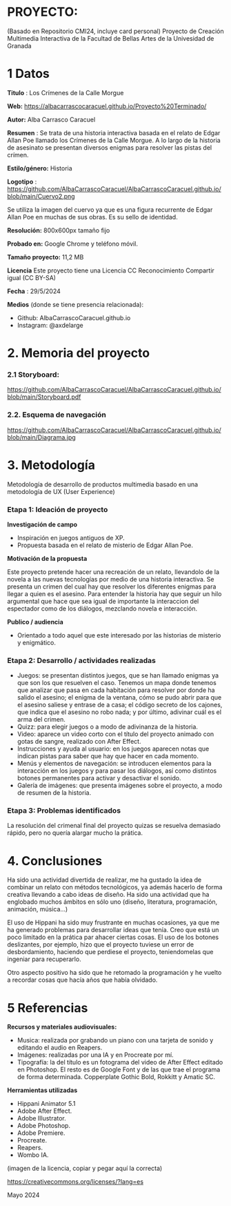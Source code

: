 # PROYECTO: 

(Basado en Repositorio CMI24, incluye card personal)
Proyecto de Creación Multimedia Interactiva de la  Facultad de Bellas Artes de la Univesidad de Granada



# 1 Datos 



**Titulo** : Los Crímenes de la Calle Morgue


**Web:**   https://albacarrascocaracuel.github.io/Proyecto%20Terminado/

**Autor:**  Alba Carrasco Caracuel

**Resumen** : Se trata de una historia interactiva basada en el relato de Edgar Allan Poe llamado los Crímenes de la Calle Morgue. A lo largo de la historia de asesinato se presentan diversos enigmas para resolver las pistas del crímen. 

**Estilo/género:**  Historia

**Logotipo** : https://github.com/AlbaCarrascoCaracuel/AlbaCarrascoCaracuel.github.io/blob/main/Cuervo2.png

Se utiliza la imagen del cuervo ya que es una figura recurrente de Edgar Allan Poe en muchas de sus obras. Es su sello de identidad.

**Resolución:** 800x600px tamaño fijo

**Probado en:**  Google Chrome y teléfono móvil.

**Tamaño proyecto:** 11,2 MB 

**Licencia** Este proyecto tiene una Licencia CC Reconocimiento Compartir igual (CC BY-SA)

**Fecha** : 29/5/2024

**Medios** (donde se tiene presencia relacionada):

- Github: AlbaCarrascoCaracuel.github.io
- Instagram: @axdelarge



# 2. Memoria del proyecto 

### 2.1 Storyboard: 

https://github.com/AlbaCarrascoCaracuel/AlbaCarrascoCaracuel.github.io/blob/main/Storyboard.pdf



### 2.2. Esquema de navegación 

https://github.com/AlbaCarrascoCaracuel/AlbaCarrascoCaracuel.github.io/blob/main/Diagrama.jpg




# 3. Metodología

Metodología de desarrollo de productos multimedia basado en una metodología de UX (User Experience)



### Etapa 1: Ideación de proyecto

**Investigación de campo** 

- Inspiración en juegos antiguos de XP.
- Propuesta basada en el relato de misterio de Edgar Allan Poe.
  


**Motivación de la propuesta** 

Este proyecto pretende hacer una recreación de un relato, llevandolo de la novela a las nuevas tecnologías por medio de una historia interactiva. Se presenta un crimen del cual hay que resolver los diferentes enigmas para llegar a quien es el asesino. Para entender la historia hay que seguir un hilo argumental que hace que sea igual de importante la interaccion del espectador como de los diálogos, mezclando novela e interacción.


**Publico / audiencia**

- Orientado a todo aquel que este interesado por las historias de misterio y enigmático.





### Etapa 2: Desarrollo / actividades realizadas

- Juegos: se presentan distintos juegos, que se han llamado enigmas ya que son los que resuelven el caso. Tenemos un mapa donde tenemos que analizar  que pasa en cada habitación para resolver por donde ha salido el asesino; el enigma de la ventana, cómo se pudo abrir para que el asesino saliese y entrase de a casa; el código secreto de los cajones, que indica que el asesino no robo nada; y por último, adivinar cuál es el arma del crimen.
- Quizz: para elegir juegos o a modo de adivinanza de la historia.
- Video: aparece un video corto con el título del proyecto animado con gotas de sangre, realizado con After Effect.
- Instrucciones y ayuda al usuario: en los juegos aparecen notas que indican pistas para saber que hay que hacer en cada momento.
- Menús y elementos de navegación: se introducen elementos para la interacción en los juegos y para pasar los diálogos, así como distintos botones permanentes para activar y desactivar el sonido.
- Galería de imágenes: que presenta imágenes sobre el proyecto, a modo de resumen de la historia.



### Etapa 3: Problemas identificados

La resolución del crimenal final del proyecto quizas se resuelva demasiado rápido, pero no quería alargar mucho la prática.



# 4. Conclusiones 

Ha sido una actividad divertida de realizar, me ha gustado la idea de combinar un relato con métodos tecnológicos, ya además hacerlo de forma creativa llevando a cabo ideas de diseño. Ha sido una actividad que ha englobado muchos ámbitos en sólo uno (diseño, literatura, programación, animación, música...)

El uso de Hippani ha sido muy frustrante en muchas ocasiones, ya que me ha generado problemas para desarrollar ideas que tenía. Creo que está un poco limitado en la prática par ahacer ciertas cosas. El uso de los botones deslizantes, por ejemplo, hizo que el proyecto tuviese un error de desbordamiento, haciendo que perdiese el proyecto, teniendomelas que ingeniar para recuperarlo. 

Otro aspecto positivo ha sido que he retomado la programación y he vuelto a recordar cosas que hacía años que había olvidado.




# 5 Referencias 


**Recursos y materiales audiovisuales:**

* Musica:  realizada por grabando un piano con una tarjeta de sonido y editando el audio en Reapers.
* Imágenes:  realizadas por una IA y en Procreate por mí.
* Tipografía: la del título es un fotograma del video de After Effect editado en Photoshop. El resto es de Google Font y de las que trae el programa de forma determinada. Copperplate Gothic Bold, Rokkitt y Amatic SC.

**Herramientas utilizadas**

- Hippani Animator 5.1
- Adobe After Effect.
- Adobe Illustrator.
- Adobe Photoshop.
- Adobe Premiere.
- Procreate.
- Reapers.
- Wombo IA.



(imagen de la licencia, copiar y pegar aquí la correcta)

https://creativecommons.org/licenses/?lang=es

Mayo 2024
